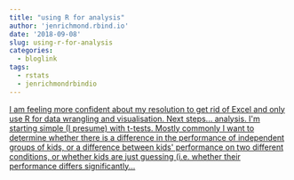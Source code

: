 ```yaml
---
title: "using R for analysis"
author: 'jenrichmond.rbind.io'
date: '2018-09-08'
slug: using-r-for-analysis
categories:
  - bloglink
tags:
  - rstats
  - jenrichmondrbindio
---
```


[I am feeling more confident about my resolution to get rid of Excel and only use R for data wrangling and visualisation. Next steps... analysis. I'm starting simple (I presume) with t-tests. Mostly commonly I want to determine whether there is a difference in the performance of independent groups of kids, or a difference between kids' performance on two different conditions, or whether kids are just guessing (i.e. whether their performance differs significantly...<click to read more>](http://jenrichmond.rbind.io/post/using-r-for-analysis/)


